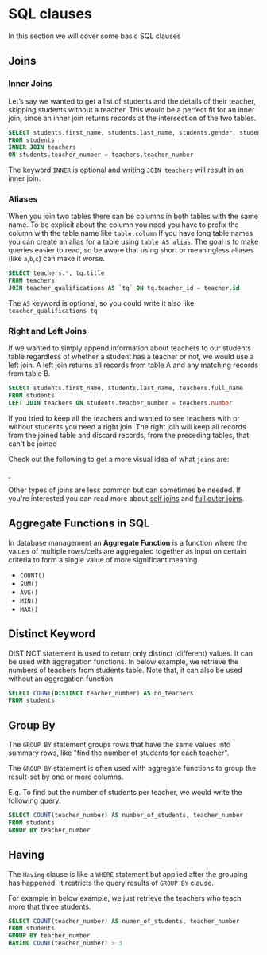 # SQL clauses

In this section we will cover some basic SQL clauses

## Joins

### Inner Joins

Let’s say we wanted to get a list of students and the details of their teacher, skipping students without a teacher.
This would be a perfect fit for an inner join, since an inner join returns records at the intersection of the two tables.

```sql
SELECT students.first_name, students.last_name, students.gender, students.grade, teachers.full_name
FROM students
INNER JOIN teachers
ON students.teacher_number = teachers.teacher_number
```

The keyword `INNER` is optional and writing `JOIN teachers` will result in an inner join.

### Aliases

When you join two tables there can be columns in both tables with the same name.
To be explicit about the column you need you have to prefix the column with the table name like `table.column`
If you have long table names you can create an alias for a table using `table AS alias`.
The goal is to make queries easier to read, so be aware that using short or meaningless aliases (like `a`,`b`,`c`) can make it worse.

```sql
SELECT teachers.*, tq.title
FROM teachers
JOIN teacher_qualifications AS `tq` ON tq.teacher_id = teacher.id
```

The `AS` keyword is optional, so you could write it also like `teacher_qualifications tq`

### Right and Left Joins

If we wanted to simply append information about teachers to our students table regardless of whether a student has a teacher or not, we would use a left join. A left join returns all records from table A and any matching records from table B.

```sql
SELECT students.first_name, students.last_name, teachers.full_name
FROM students
LEFT JOIN teachers ON students.teacher_number = teachers.number
```

If you tried to keep all the teachers and wanted to see teachers with or without students you need a right join.
The right join will keep all records from the joined table and discard records, from the preceding tables, that can't be joined

Check out the following to get a more visual idea of what `joins` are:

<a href="https://www.youtube.com/watch?v=9yeOJ0ZMUYw">
<img src="https://via.placeholder.com/728x90.png?text=Video+Preview+Coming+Soon" alt="" />
</a>

<a href="https://www.youtube.com/watch?v=efpFCd8iFAQ">
<img src="https://via.placeholder.com/728x90.png?text=Video+Preview+Coming+Soon" alt="" />
</a>

Other types of joins are less common but can sometimes be needed.
If you're interested you can read more about [self joins](https://www.w3schools.com/sql/sql_join_self.asp) and [full outer joins](https://www.w3schools.com/sql/sql_join_full.asp).

## Aggregate Functions in SQL

In database management an **Aggregate Function** is a function where the values of multiple rows/cells are aggregated together as input on certain criteria to form a single value of more significant meaning.

- `COUNT()`
- `SUM()`
- `AVG()`
- `MIN()`
- `MAX()`

## Distinct Keyword

DISTINCT statement is used to return only distinct (different) values. It can be used with aggregation functions. In below example, we retrieve the numbers of teachers from students table. Note that, it can also be used without an aggregation function.

```sql
SELECT COUNT(DISTINCT teacher_number) AS no_teachers
FROM students
```

## Group By

The `GROUP BY` statement groups rows that have the same values into summary rows, like "find the number of students for each teacher".

The `GROUP BY` statement is often used with aggregate functions to group the result-set by one or more columns.

E.g. To find out the number of students per teacher, we would write the following query:
```sql
SELECT COUNT(teacher_number) AS number_of_students, teacher_number
FROM students
GROUP BY teacher_number
```

## Having

The `Having` clause is like a `WHERE` statement but applied after the grouping has happened. It restricts the query results of `GROUP BY` clause.

For example in below example, we just retrieve the teachers who teach more that three students.

```sql
SELECT COUNT(teacher_number) AS numer_of_students, teacher_number
FROM students
GROUP BY teacher_number
HAVING COUNT(teacher_number) > 3
```
